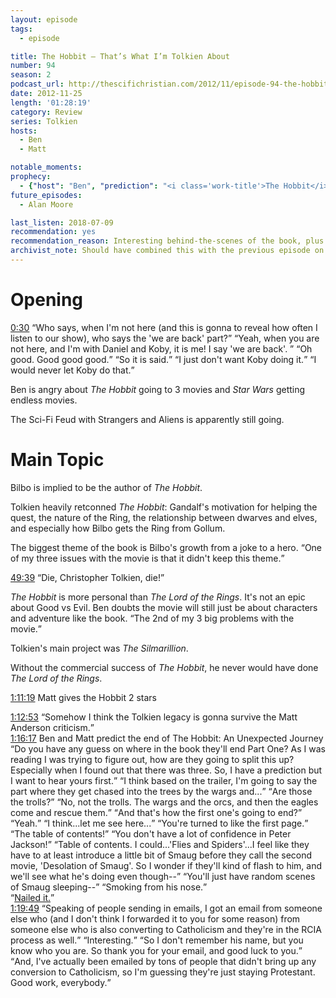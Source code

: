 ```yaml
---
layout: episode
tags:
  - episode

title: The Hobbit – That’s What I’m Tolkien About
number: 94
season: 2
podcast_url: http://thescifichristian.com/2012/11/episode-94-the-hobbit-thats-what-im-tolkien-about/
date: 2012-11-25
length: '01:28:19'
category: Review
series: Tolkien
hosts:
  - Ben
  - Matt

notable_moments:
prophecy: 
  - {"host": "Ben", "prediction": "<i class='work-title'>The Hobbit</i> movie will call them orcs instead of goblins for consistency with <i class='work-title'>The Lord of the Rings</i> movies.", "veracity": false, "comments": ""}
future_episodes: 
  - Alan Moore

last_listen: 2018-07-09
recommendation: yes
recommendation_reason: Interesting behind-the-scenes of the book, plus Matt's most infamous rating. 
archivist_note: Should have combined this with the previous episode on Scientology and called it "Elrond Hubbard". 
---
```

# Opening

<div class="quote">
  <a class="timestamp tag is-medium is-rounded is-primary" href="http://thescifichristian.com/2012/11/episode-94-the-hobbit-thats-what-im-tolkien-about/#t=0:30">0:30</a>
  <q class="ben">Who says, when I'm not here (and this is gonna to reveal how often I listen to our show), who says the 'we are back' part?</q>
  <q class="matt">Yeah, when you are not here, and I'm with Daniel and Koby, it is me! I say 'we are back'. </q>
  <q class="ben">Oh good. Good good good.</q>
  <q class="matt">So it is said.</q>
  <q class="ben">I just don't want Koby doing it.</q>
  <q class="matt">I would never let Koby do that.</q>
</div>

Ben is angry about <i class="work-title">The Hobbit</i> going to 3 movies and <i class="work-title">Star Wars</i> getting endless movies.

The Sci-Fi Feud with Strangers and Aliens is apparently still going.



# Main Topic
Bilbo is implied to be the author of <i class="work-title">The Hobbit</i>. 

Tolkien heavily retconned <i class="work-title">The Hobbit</i>: Gandalf's motivation for helping the quest, the nature of the Ring, the relationship between dwarves and elves, and especially how Bilbo gets the Ring from Gollum. 

The biggest theme of the book is Bilbo's growth from a joke to a hero. <q class="archivist inline">One of my three issues with the movie is that it didn't keep this theme.</q>

<div class="quote">
  <a class="timestamp tag is-medium is-rounded is-primary" href="http://thescifichristian.com/2012/11/episode-94-the-hobbit-thats-what-im-tolkien-about/#t=49:39">49:39</a>
  <q class="ben">Die, Christopher Tolkien, die!</q>
</div>

<i class="work-title">The Hobbit</i> is more personal than <i class="work-title">The Lord of the Rings</i>. It's not an epic about Good vs Evil. Ben doubts the movie will still just be about characters and adventure like the book. <q class="archivist inline">The 2nd of my 3 big problems with the movie.</q>

Tolkien's main project was <i class="work-title">The Silmarillion</i>. 

Without the commercial success of <i class="work-title">The Hobbit</i>, he never would have done <i class="work-title">The Lord of the Rings</i>.

<a class="timestamp tag is-medium is-rounded is-primary" href="http://thescifichristian.com/2012/11/episode-94-the-hobbit-thats-what-im-tolkien-about/#t=1:11:19">1:11:19</a> Matt gives the Hobbit 2 stars 

<div class="quote">
  <a class="timestamp tag is-medium is-rounded is-primary" href="http://thescifichristian.com/2012/11/episode-94-the-hobbit-thats-what-im-tolkien-about/#t=1:12:53">1:12:53</a>
  <q class="ben">Somehow I think the Tolkien legacy is gonna survive the Matt Anderson criticism.</q>
</div>

<div class="quote">
  <a class="timestamp tag is-medium is-rounded is-primary" href="http://thescifichristian.com/2012/11/episode-94-the-hobbit-thats-what-im-tolkien-about/#t=1:16:17">1:16:17</a>
  <span class="quote-context is-size-6">Ben and Matt predict the end of The Hobbit: An Unexpected Journey</span>
  <q class="matt">Do you have any guess on where in the book they'll end Part One? As I was reading I was trying to figure out, how are they going to split this up? Especially when I found out that there was three. So, I have a prediction but I want to hear yours first.</q>
  <q class="ben">I think based on the trailer, I'm going to say the part where they get chased into the trees by the wargs and...</q>
  <q class="matt">Are those the trolls?</q>
  <q class="ben">No, not the trolls. The wargs and the orcs, and then the eagles come and rescue them.</q>
  <q class="matt">And that's how the first one's going to end?</q>
  <q class="ben">Yeah.</q>
  <q class="matt">I think...let me see here...</q>
  <q class="ben">You're turned to like the first page.</q>
  <q class="matt">The table of contents!</q>
  <q class="ben">You don't have a lot of confidence in Peter Jackson!</q>
  <q class="matt">Table of contents. I could...'Flies and Spiders'...I feel like they have to at least introduce a little bit of Smaug before they call the second movie, 'Desolation of Smaug'. So I wonder if they'll kind of flash to him, and we'll see what he's doing even though--</q>
  <q class="ben">You'll just have random scenes of Smaug sleeping--</q>
  <q class="matt">Smoking from his nose.</q>
</div>
<q class="archivist inline"><a href="https://www.youtube.com/watch?v=jF-Ds8uxohg">Nailed it.</a></q>

<div class="quote">
  <a class="timestamp tag is-medium is-rounded is-primary" href="http://thescifichristian.com/2012/11/episode-94-the-hobbit-thats-what-im-tolkien-about/#t=1:19:49">1:19:49</a>
  <q class="ben">Speaking of people sending in emails, I got an email from someone else who (and I don't think I forwarded it to you for some reason) from someone else who is also converting to Catholicism and they're in the RCIA process as well.</q>
  <q class="matt">Interesting.</q>
  <q class="ben">So I don't remember his name, but you know who you are. So thank you for your email, and good luck to you.</q>
  <q class="matt">And, I've actually been emailed by tons of people that didn't bring up any conversion to Catholicism, so I'm guessing they're just staying Protestant. Good work, everybody.</q>
</div>